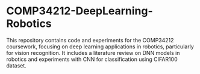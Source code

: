 # COMP34212-DeepLearning-Robotics
 This repository contains code and experiments for the COMP34212 coursework, focusing on deep learning applications in robotics, particularly for vision recognition. It includes a literature review on DNN models in robotics and experiments with CNN for classification using CIFAR100 dataset.
